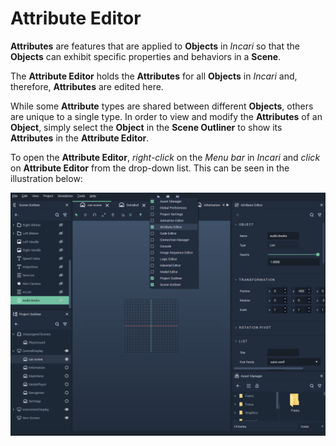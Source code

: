 # Attribute Editor

**Attributes** are features that are applied to **Objects** in *Incari* so that the **Objects** can exhibit specific properties and behaviors in a **Scene**.

The **Attribute Editor** holds the **Attributes** for all **Objects** in *Incari* and, therefore, **Attributes** are edited here.

While some **Attribute** types are shared between different **Objects**, others are unique to a single type. In order to view and modify the **Attributes** of an **Object**, simply select the **Object** in the **Scene Outliner** to show its **Attributes** in the **Attribute Editor**.

To open the **Attribute Editor**, _right-click_ on the _Menu bar_ in *Incari* and _click_ on **Attribute Editor** from the drop-down list. This can be seen in the illustration below:

![](../.gitbook/assets/attribute-editor.PNG)

